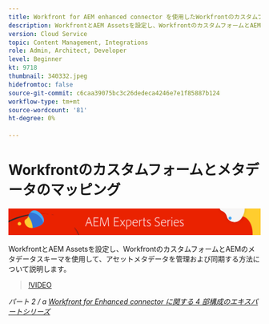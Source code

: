 ```yaml
---
title: Workfront for AEM enhanced connector を使用したWorkfrontのカスタムフォームとメタデータのマッピング
description: WorkfrontとAEM Assetsを設定し、WorkfrontのカスタムフォームとAEMのメタデータスキーマを使用して、アセットメタデータを管理および同期する方法について説明します。
version: Cloud Service
topic: Content Management, Integrations
role: Admin, Architect, Developer
level: Beginner
kt: 9718
thumbnail: 340332.jpeg
hidefromtoc: false
source-git-commit: c6caa39075bc3c26dedeca4246e7e1f85887b124
workflow-type: tm+mt
source-wordcount: '81'
ht-degree: 0%

---
```



# Workfrontのカスタムフォームとメタデータのマッピング

![AEM Experts Series](./assets/banner.png)

WorkfrontとAEM Assetsを設定し、WorkfrontのカスタムフォームとAEMのメタデータスキーマを使用して、アセットメタデータを管理および同期する方法について説明します。

>[!VIDEO](https://video.tv.adobe.com/v/340332/?quality=12&learn=on)

_パート 2 / a [Workfront for Enhanced connector に関する 4 部構成のエキスパートシリーズ](./overview.md)_
